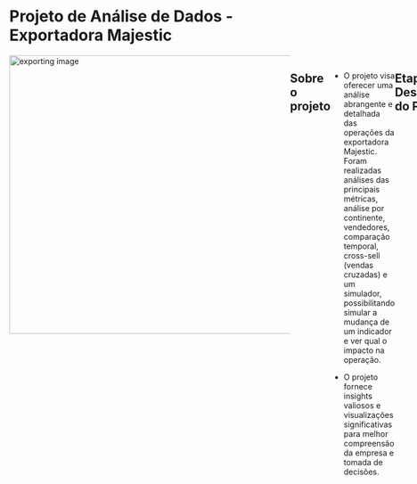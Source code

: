 # Projeto de Análise de Dados - Exportadora Majestic
<div style="display: flex; justify-content: space-between;"> <br>
<img width="1000" height="500" alt="exporting image" src="https://images.unsplash.com/photo-1578575437130-527eed3abbec?q=80&w=2070&auto=format&fit=crop&ixlib=rb-4.0.3&ixid=M3wxMjA3fDB8MHxwaG90by1wYWdlfHx8fGVufDB8fHx8fA%3D%3D" >

## Sobre o projeto
* O projeto visa oferecer uma análise abrangente e detalhada das operações da exportadora Majestic. Foram realizadas análises das principais métricas, análise por continente, vendedores, comparação temporal, cross-sell (vendas cruzadas) e um simulador, possibilitando simular a mudança de um indicador e ver qual o impacto na operação.

* O projeto fornece insights valiosos e visualizações significativas para melhor compreensão da empresa e tomada de decisões.
<br />

## Etapas de Desenvolvimento do Projeto
* Pesquisa e definição dos problemas do negócio;
* Mapeamento dos dados;
* Prototipação do projeto;
* Escolhas das ferramentas a serem utilizadas;
* ETL (Extração, transformação e carregamento);
* Desenvolvimento do relatório;
* Revisão;
* Homologação.

## Problemas de Negócio
Alguns dos problemas de negócio mais relevantes estão relacionados a desempenho de vendas e rentabilidade, como:

- Como estão as vendas globais e regionais?
- Como está a sazonalidade das vendas?
- Quais são as categorias mais impactantes no faturamento?
- Como o desempenho de vendas se compara a períodos anteriores?
- Qual é a margem de lucro geral da empresa?
- Quais produtos têm a maior e menor margem de lucro?

## Ferramentas Utilizadas
<div />
<img src="https://github.com/microsoft/PowerBI-Icons/blob/main/PNG/Power-BI.png" alt="Power BI" width="25" height="25" />
Microsoft Power BI
<br />
<img src="https://github.com/sempostma/office365-icons/blob/master/png/1024/excel.png" alt="Excel" width="25" height="25" />
Microsoft Excel
<br />
<img src="https://cdn-icons-png.flaticon.com/512/5968/5968705.png" alt="Figma" width="25" height=25" />
Figma

## Mapeamento dos Dados
Os dados foram extraídos de um banco de dados, tratados e carregados em um arquivo Excel, contendo os registros de venda e informações de região, vendedores, produtos e outras categorias.

<img width="800" height="400" alt="exporting image" src="https://github.com/glebysonsantos/Projeto-Power-BI/assets/120113023/aaa1ffed-86a9-4576-96e2-ff6ec09ccdae" >

## Prototipação do Projeto
Construção do layout das páginas do relatório visando a criação de um storytelling eficiente.

<img width="800" height="400" alt="exporting image" src="https://github.com/glebysonsantos/Projeto-Power-BI/assets/120113023/0b683ed2-b1fd-4607-be3f-cd76d4f717cc" >

## Extração, Transformação e Carga

#### Preparação dos dados e análise da qualidade das informações
* Após realizar limpeza, transformação e modelagem, realizo a checagem da qualidade dos dados e algums informações estatísticas.

<img width="800" height="400" alt="exporting image" src="https://github.com/glebysonsantos/Projeto-Power-BI/assets/120113023/f38bf6f6-eb84-4df6-91c5-d2c383f1014b" >

## Relatório Final

- [Clique aqui para visualizar o relatório final](https://app.powerbi.com/view?r=eyJrIjoiMjYyOGE5YjAtOTI0Ny00OGUzLTgyZDktMTU4OGEzNGI2YzlmIiwidCI6ImIxNTZhNTQxLWUyMzYtNGVkYi05MWJmLWZjYTI1YzcwMDRmOSJ9)

<img width="800" height="400" alt="exporting image" src="https://github.com/glebysonsantos/Projeto-Power-BI/assets/120113023/13afc5ee-e95a-49bb-b184-87e64867f71f" >

## Visões e Insights

#### Análise Geral

Nesta primeira página do relatório, é possível visualizar as principais métricas sobre as operações de venda da exportadora. Além disso, temos visões de série temporal, faturamento por categoria, vendas por ano e uma análise geral por país.

Passando o mouse por cima da categoria, também temos uma visão mais detalhada do faturamento por categoria, observando a quantidade de produtos e outras métricas específicas.

<img width="800" height="400" alt="exporting image" src="https://github.com/glebysonsantos/Projeto-Power-BI/assets/120113023/9594e2b6-dbe2-4939-b5d1-34b7914616cc" >

#### Análise Continental

Nesta visão, temos alguns indicadores como faturamento por continente, país top 1 de cada e margem de lucro.

<img width="800" height="400" alt="exporting image" src="https://github.com/glebysonsantos/Projeto-Power-BI/assets/120113023/80a9b456-1c6e-430e-a333-311396b4330c" >


#### Análise de Desempenho dos Vendedores

Na página "Vendedores", além de um ranking por total de vendas, temos uma visão detalhada do desempenho de vendas dos vendedores por gestor e outras métricas.

<img width="800" height="400" alt="exporting image" src="https://github.com/glebysonsantos/Projeto-Power-BI/assets/120113023/593d8c0e-aad3-4dd7-b54c-c405b88dbb41" >

#### Análise Comparativa

Nesta tela, temos a comparação de desempenho de vendas entre o ano atual e o ano anterior (sendo possível selecionar com o segmentador), a variação da meta e do faturamento, além de outras métricas mais detalhadas.

<img width="800" height="400" alt="exporting image" src="https://github.com/glebysonsantos/Projeto-Power-BI/assets/120113023/9cb9d6ff-7833-44c6-a97b-29dbf50738cc" >

#### Análise Temporal

Temos uma visão super detalhada de diversas métricas importantes ao logo do tempo, incluindo uma análise das filiais da exportadora.

<img width="800" height="400" alt="exporting image" src="https://github.com/glebysonsantos/Projeto-Power-BI/assets/120113023/004b183f-b608-4a86-b810-b9608c12f863" >

#### Simulador 

Esta visão é uma das mais interessantes. Com esse pequeno simulador, é possível criar cenários hipotéticos para uma possível variação positiva da receita. Arrastando os slicers, você consegue notar os impactos que cada métrica tem sobre a margem de lucro.

<img width="800" height="400" alt="exporting image" src="https://github.com/glebysonsantos/Projeto-Power-BI/assets/120113023/1ba0cd06-387c-4572-a124-44467e5f5be3" >

#### Cross-Sell

Na seção Cross-Sell (venda cruzada), temos a visão das vendas das sub-categorias e os produtos que mais são vendidos juntos. 

<img width="800" height="400" alt="exporting image" src="https://github.com/glebysonsantos/Projeto-Power-BI/assets/120113023/c8cfbf7a-1a5f-4682-8674-d641f77bb175" >


## Conclusão

Esse projeto é importantíssimo e estratégico para os stakeholders que desejam ter uma visão geral e detalhada sobre as operações da sua empresa e poderem ter insights valiosos de possíveis implementações de melhorias de gestão e processos. Além disso, é possível implementar mais informações importantes, conforme demanda.






